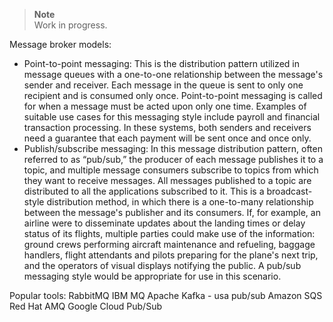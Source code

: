 > **Note**  
> Work in progress.

Message broker models:
- Point-to-point messaging: This is the distribution pattern utilized in message queues with a one-to-one relationship between the message's sender and receiver. Each message in the queue is sent to only one recipient and is consumed only once. Point-to-point messaging is called for when a message must be acted upon only one time. Examples of suitable use cases for this messaging style include payroll and financial transaction processing. In these systems, both senders and receivers need a guarantee that each payment will be sent once and once only.
- Publish/subscribe messaging: In this message distribution pattern, often referred to as “pub/sub,” the producer of each message publishes it to a topic, and multiple message consumers subscribe to topics from which they want to receive messages. All messages published to a topic are distributed to all the applications subscribed to it. This is a broadcast-style distribution method, in which there is a one-to-many relationship between the message's publisher and its consumers. If, for example, an airline were to disseminate updates about the landing times or delay status of its flights, multiple parties could make use of the information: ground crews performing aircraft maintenance and refueling, baggage handlers, flight attendants and pilots preparing for the plane's next trip, and the operators of visual displays notifying the public. A pub/sub messaging style would be appropriate for use in this scenario.


Popular tools:
RabbitMQ
IBM MQ
Apache Kafka - usa pub/sub
Amazon SQS
Red Hat AMQ
Google Cloud Pub/Sub
